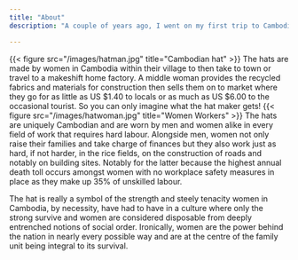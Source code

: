```yaml
---
title: "About"
description: "A couple of years ago, I went on my first trip to Cambodia where I was treated with love and respect. People would pull me out of the way of traffic and I was always being smiled at. Then this year I sought out to find people I could help and I found a handicraft group of disabled women. Now I'd like to give back, if I can!"

---
```


{{< figure src="/images/hatman.jpg" title="Cambodian hat" >}}
The hats are made by women in Cambodia within their village to then take to town or travel to a makeshift home factory. A middle woman provides the recycled fabrics and materials for construction then sells them on to market where they go for as little as US $1.40 to locals or as much as US $6.00 to the occasional tourist. So you can only imagine what the hat maker gets!
{{< figure src="/images/hatwoman.jpg" title="Women Workers" >}}
The hats are uniquely Cambodian and are worn by men and women alike in every field of work that requires hard labour. Alongside men, women not only raise their families and take charge of finances but they also work just as hard, if not harder, in the rice fields, on the construction of roads and notably on building sites. Notably for the latter because the highest annual death toll occurs amongst women with no workplace safety measures in place as they make up 35% of unskilled labour.

The hat is really a symbol of the strength and steely tenacity women in Cambodia, by necessity, have had to have in a culture where only the strong survive and women are considered disposable from deeply entrenched notions of social order. Ironically, women are the power behind the nation in nearly every possible way and are at the centre of the family unit being integral to its survival.

